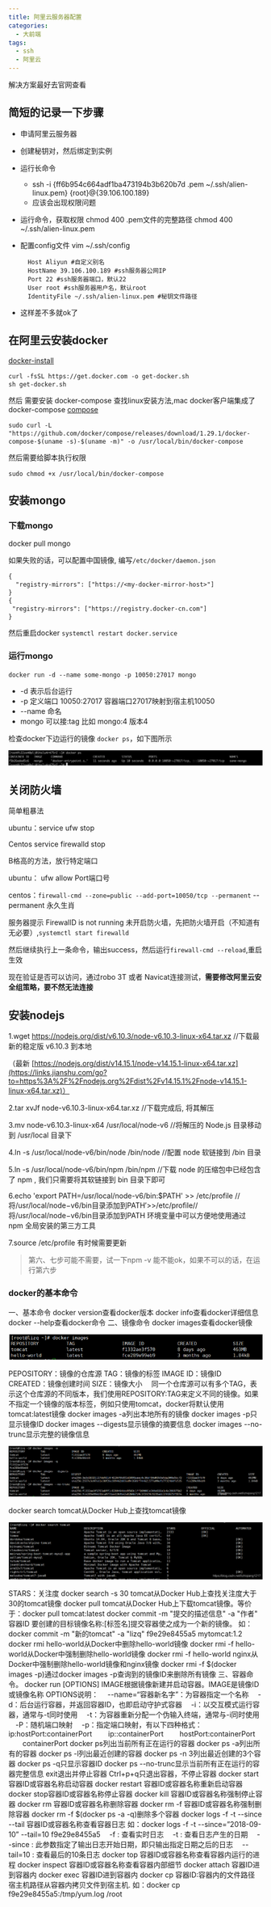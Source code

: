 ```yaml
---
title: 阿里云服务器配置
categories: 
  - 大前端
tags: 
  - ssh
  - 阿里云
---
```

解决方案最好去官网查看

## 简短的记录一下步骤

- 申请阿里云服务器
- 创建秘钥对，然后绑定到实例
- 运行长命令
  - ssh -i {ff6b954c664adf1ba473194b3b620b7d .pem ~/.ssh/alien-linux.pem} {root}@{39.106.100.189}
  - 应该会出现权限问题
- 运行命令，获取权限 chmod 400 .pem文件的完整路径  chmod 400 ~/.ssh/alien-linux.pem
- 配置config文件 vim ~/.ssh/config

  ```
    Host Aliyun #自定义别名
    HostName 39.106.100.189 #ssh服务器公网IP
    Port 22 #ssh服务器端口，默认22
    User root #ssh服务器用户名，默认root
    IdentityFile ~/.ssh/alien-linux.pem #秘钥文件路径
  ```

- 这样差不多就ok了

## 在阿里云安装docker

[docker-install](https://github.com/docker/docker-install)

```
curl -fsSL https://get.docker.com -o get-docker.sh
sh get-docker.sh
```

然后 需要安装 docker-compose 查找linux安装方法,mac docker客户端集成了docker-compose
[compose](https://docs.docker.com/compose/install/)

```
sudo curl -L "https://github.com/docker/compose/releases/download/1.29.1/docker-compose-$(uname -s)-$(uname -m)" -o /usr/local/bin/docker-compose
```

然后需要给脚本执行权限

```
sudo chmod +x /usr/local/bin/docker-compose
```

## 安装mongo

### 下载mongo

docker pull mongo

如果失败的话，可以配置中国镜像, 编写`/etc/docker/daemon.json`

```
{
  "registry-mirrors": ["https://<my-docker-mirror-host>"]
}
{
 "registry-mirrors": ["https://registry.docker-cn.com"]
}
```

然后重启docker  `systemctl restart docker.service`

### 运行mongo

`docker run -d --name some-mongo -p 10050:27017 mongo`

- -d 表示后台运行
- -p 定义端口 10050:27017  容器端口27017映射到宿主机10050
- --name 命名
- mongo 可以接:tag 比如 mongo:4  版本4

检查docker下边运行的镜像 `docker ps`，如下图所示

![Snipaste_2021-04-20_10-22-34](配置ssh到阿里云/Snipaste_2021-04-20_10-22-34.png)

## 关闭防火墙

简单粗暴法

ubuntu：service ufw stop

Centos service firewalld stop

B格高的方法，放行特定端口

ubuntu： ufw allow Port端口号

centos：`firewall-cmd --zone=public --add-port=10050/tcp --permanent`  --permanent 永久生肖

服务器提示 FirewallD is not running 未开启防火墙，先把防火墙开启（不知道有无必要）,`systemctl start firewalld`

然后继续执行上一条命令，输出success，然后运行`firewall-cmd --reload`,重启生效

现在验证是否可以访问，通过robo 3T 或者 Navicat连接测试，**需要修改阿里云安全组策略，要不然无法连接**

## 安装nodejs

1.wget <https://nodejs.org/dist/v6.10.3/node-v6.10.3-linux-x64.tar.xz> //下载最新的稳定版 v6.10.3 到本地

（最新 [https://nodejs.org/dist/v14.15.1/node-v14.15.1-linux-x64.tar.xz](https://links.jianshu.com/go?to=https%3A%2F%2Fnodejs.org%2Fdist%2Fv14.15.1%2Fnode-v14.15.1-linux-x64.tar.xz)）

2.tar xvJf node-v6.10.3-linux-x64.tar.xz                       //下载完成后, 将其解压

3.mv node-v6.10.3-linux-x64 /usr/local/node-v6                //将解压的 Node.js 目录移动到 /usr/local 目录下

4.ln -s /usr/local/node-v6/bin/node /bin/node                  //配置 node 软链接到 /bin 目录

5.ln -s /usr/local/node-v6/bin/npm /bin/npm                   //下载 node 的压缩包中已经包含了 npm , 我们只需要将其软链接到 bin 目录下即可

6.echo 'export PATH=/usr/local/node-v6/bin:$PATH' >> /etc/profile //将/usr/local/node−v6/bin目录添加到PATH′>>/etc/profile//将/usr/local/node−v6/bin目录添加到PATH 环境变量中可以方便地使用通过 npm 全局安装的第三方工具

7.source /etc/profile 有时候需要更新

> 第六、七步可能不需要，试一下npm -v 能不能ok，如果不可以的话，在运行第六步

### docker的基本命令

一、基本命令
docker version查看docker版本
docker info查看docker详细信息
docker --help查看docker命令
二、镜像命令
docker images查看docker镜像

![img](配置ssh到阿里云/20190407133555456.png)

PEPOSITORY：镜像的仓库源
TAG：镜像的标签
IMAGE ID：镜像ID
CREATED：镜像创建时间
SIZE：镜像大小
 同一个仓库源可以有多个TAG，表示这个仓库源的不同版本，我们使用REPOSITORY:TAG来定义不同的镜像。如果不指定一个镜像的版本标签，例如只使用tomcat，docker将默认使用tomcat:latest镜像
docker images -a列出本地所有的镜像
docker images -p只显示镜像ID
docker images --digests显示镜像的摘要信息
docker images --no-trunc显示完整的镜像信息

![img](配置ssh到阿里云/watermark,type_ZmFuZ3poZW5naGVpdGk,shadow_10,text_aHR0cHM6Ly9ibG9nLmNzZG4ubmV0L2xpemhpcWlhbmcxMjE3,size_16,color_FFFFFF,t_70.png)

docker search tomcat从Docker Hub上查找tomcat镜像

![img](配置ssh到阿里云/watermark,type_ZmFuZ3poZW5naGVpdGk,shadow_10,text_aHR0cHM6Ly9ibG9nLmNzZG4ubmV0L2xpemhpcWlhbmcxMjE3,size_16,color_FFFFFF,t_70-20210421214616330.png)

STARS：关注度
docker search -s 30 tomcat从Docker Hub上查找关注度大于30的tomcat镜像
docker pull tomcat从Docker Hub上下载tomcat镜像。等价于：docker pull tomcat:latest
docker commit -m "提交的描述信息" -a "作者" 容器ID 要创建的目标镜像名称:[标签名]提交容器使之成为一个新的镜像。
如：docker commit -m "新的tomcat" -a "lizq" f9e29e8455a5 mytomcat:1.2
docker rmi hello-world从Docker中删除hello-world镜像
docker rmi -f hello-world从Docker中强制删除hello-world镜像
docker rmi -f hello-world nginx从Docker中强制删除hello-world镜像和nginx镜像
docker rmi -f $(docker images -p)通过docker images -p查询到的镜像ID来删除所有镜像
三、容器命令。
docker run [OPTIONS] IMAGE根据镜像新建并启动容器。IMAGE是镜像ID或镜像名称
OPTIONS说明：
 --name=“容器新名字”：为容器指定一个名称
 -d：后台运行容器，并返回容器ID，也即启动守护式容器
 -i：以交互模式运行容器，通常与-t同时使用
 -t：为容器重新分配一个伪输入终端，通常与-i同时使用
 -P：随机端口映射
 -p：指定端口映射，有以下四种格式：
  ip:hostPort:containerPort
  ip::containerPort
  hostPort:containerPort
  containerPort
docker ps列出当前所有正在运行的容器
docker ps -a列出所有的容器
docker ps -l列出最近创建的容器
docker ps -n 3列出最近创建的3个容器
docker ps -q只显示容器ID
docker ps --no-trunc显示当前所有正在运行的容器完整信息
exit退出并停止容器
Ctrl+p+q只退出容器，不停止容器
docker start 容器ID或容器名称启动容器
docker restart 容器ID或容器名称重新启动容器
docker stop容器ID或容器名称停止容器
docker kill 容器ID或容器名称强制停止容器
docker rm 容器ID或容器名称删除容器
docker rm -f 容器ID或容器名称强制删除容器
docker rm -f $(docker ps -a -q)删除多个容器
docker logs -f -t --since --tail 容器ID或容器名称查看容器日志
如：docker logs -f -t --since=”2018-09-10” --tail=10 f9e29e8455a5
 -f : 查看实时日志
 -t : 查看日志产生的日期
 --since : 此参数指定了输出日志开始日期，即只输出指定日期之后的日志
 --tail=10 : 查看最后的10条日志
docker top 容器ID或容器名称查看容器内运行的进程
docker inspect 容器ID或容器名称查看容器内部细节
docker attach 容器ID进到容器内
docker exec 容器ID进到容器内
docker cp 容器ID:容器内的文件路径 宿主机路径从容器内拷贝文件到宿主机.
如：docker cp f9e29e8455a5:/tmp/yum.log /root

